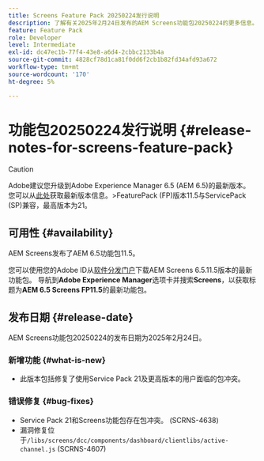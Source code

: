 ```yaml
---
title: Screens Feature Pack 20250224发行说明
description: 了解有关2025年2月24日发布的AEM Screens功能包20250224的更多信息。
feature: Feature Pack
role: Developer
level: Intermediate
exl-id: dc47ec1b-77f4-43e8-a6d4-2cbbc2133b4a
source-git-commit: 4828cf78d1ca81f0dd6f2cb1b82fd34afd93a672
workflow-type: tm+mt
source-wordcount: '170'
ht-degree: 5%

---
```


# 功能包20250224发行说明 {#release-notes-for-screens-feature-pack}

>[!CAUTION]
>Adobe建议您升级到Adobe Experience Manager 6.5 (AEM 6.5)的最新版本。 您可以从[此处](https://experienceleague.adobe.com/zh-hans/docs/experience-manager-65/content/release-notes/release-notes)获取最新版本信息。
>&#x200B;>FeaturePack (FP)版本11.5与ServicePack (SP)兼容，最高版本为21。


## 可用性 {#availability}

AEM Screens发布了AEM 6.5功能包11.5。

您可以使用您的Adobe ID从[软件分发门户](https://experience.adobe.com/#/downloads/content/software-distribution/en/aem.html)下载AEM Screens 6.5.11.5版本的最新功能包。 导航到&#x200B;**Adobe Experience Manager**&#x200B;选项卡并搜索&#x200B;**Screens**，以获取标题为&#x200B;**AEM 6.5 Screens FP11.5**&#x200B;的最新功能包。

## 发布日期 {#release-date}

AEM Screens功能包20250224的发布日期为2025年2月24日。

### 新增功能 {#what-is-new}

* 此版本包括修复了使用Service Pack 21及更高版本的用户面临的包冲突。

### 错误修复 {#bug-fixes}

* Service Pack 21和Screens功能包存在包冲突。 (SCRNS-4638)
* 漏洞修复位于`/libs/screens/dcc/components/dashboard/clientlibs/active-channel.js` (SCRNS-4607)
